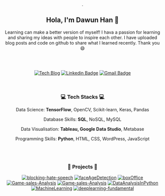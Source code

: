 <div align="center">.  
  <h2> Hola, I'm Dawun Han 👋 </h2>
Learning can make a better version of myself! I hava a passion for learning and sharing my ideas with people to inspire each other. I have uploaded blog posts and code on github to share what I learned recently. Thank you😄

<br></br> 
<!-- [![Portfolio](http://img.shields.io/badge/-Portfolio-black?style=for-the-badge&logo=Dashlane&link=https://noiseless-sofa-93c.notion.site/05810965d1fb4e88837bc717d934e8b8)](https://noiseless-sofa-93c.notion.site/05810965d1fb4e88837bc717d934e8b8) -->
[![Tech Blog](http://img.shields.io/badge/-Tech%20blog-navy?style=for-the-badge&logo=github&link=https://da-journal.com/)](https://da-journal.com/)
[![Linkedin Badge](https://img.shields.io/badge/-LinkedIn-blue?style=for-the-badge&logo=Linkedin&logoColor=white&link=https://www.linkedin.com/in/terrydawunhan)](https://www.linkedin.com/in/terrydawunhan)
[![Gmail Badge](https://img.shields.io/badge/Gmail-d14836?style=for-the-badge&logo=Gmail&logoColor=white&link=mailto:dawun.han@gmail.com)](mailto:dawun.han@gmail.com)  
<br></br>
 ### 💻 Tech Stacks 💻
Data Science: **TensorFlow**, OpenCV, Scikit-learn, Keras, Pandas

Database Skills: **SQL**, NoSQL, MySQL  

Data Visualisation: **Tableau, Google Data Studio**, Metabase  

Programming Skills: **Python**, HTML, CSS, WordPress, JavaScript


<!--  <img align="center" alt="tf" width="26px" src="https://github.com/DAWUNHAN/DAWUNHAN/blob/master/Tensorflow_logo.png?raw=true"></img>
  <img align="center" alt="keras" width="26px" src="https://github.com/DAWUNHAN/DAWUNHAN/blob/master/keras.png?raw=true"></img>
<img align="center" alt="seaborn" width="26px" src="https://github.com/DAWUNHAN/DAWUNHAN/blob/master/seaborn.png?raw=true"></img>
<img align="center" alt="sklearn" width="26px" src="https://github.com/DAWUNHAN/DAWUNHAN/blob/master/sklearn.png?raw=true"></img>
<img align="center" alt="pandas" width="26px" src="https://github.com/DAWUNHAN/DAWUNHAN/blob/master/pandas.png?raw=true"></img>
<img align="center" alt="Python" width="26px" src="https://raw.githubusercontent.com/github/explore/80688e429a7d4ef2fca1e82350fe8e3517d3494d/topics/python/python.png" />
<img align="center" alt="google-data-studio" width="26px" src="https://github.com/DAWUNHAN/DAWUNHAN/blob/master/google-data-studio.png?raw=true"></img>
<img align="center" alt="SQL" width="26px" src="https://raw.githubusercontent.com/github/explore/80688e429a7d4ef2fca1e82350fe8e3517d3494d/topics/sql/sql.png" />
<img align="center" alt="MySQL" width="26px" src="https://github.com/DAWUNHAN/DAWUNHAN/blob/master/mysql_workbench.png?raw=true" />

<img align="center" alt="HTML5" width="26px" src="https://raw.githubusercontent.com/github/explore/80688e429a7d4ef2fca1e82350fe8e3517d3494d/topics/html/html.png" />
<img align="center" alt="CSS3" width="26px" src="https://raw.githubusercontent.com/github/explore/80688e429a7d4ef2fca1e82350fe8e3517d3494d/topics/css/css.png" />
<img align="center" alt="JavaScript" width="26px" src="https://raw.githubusercontent.com/github/explore/80688e429a7d4ef2fca1e82350fe8e3517d3494d/topics/javascript/javascript.png" />
<img align="center" alt="React" width="26px" src="https://raw.githubusercontent.com/github/explore/80688e429a7d4ef2fca1e82350fe8e3517d3494d/topics/react/react.png" />
<img align="center" alt="Node.js" width="26px" src="https://raw.githubusercontent.com/github/explore/80688e429a7d4ef2fca1e82350fe8e3517d3494d/topics/nodejs/nodejs.png" />
<img align="center" alt="Heroku" width="26px" src="https://github.com/DAWUNHAN/DAWUNHAN/blob/master/heroku.png?raw=true" />
<img align="center" alt="GitHub" width="26px" src="https://raw.githubusercontent.com/github/explore/78df643247d429f6cc873026c0622819ad797942/topics/github/github.png"  />  -->


  
<br></br>
### 📄 Projects 📄
[![blocking-hate-speech](https://github-readme-stats.vercel.app/api/pin/?username=DAWUNHAN&repo=blocking-hate-speech&theme=tokyonight)](https://github.com/DAWUNHAN/blocking-hate-speech)
[![faceAgeDetection](https://github-readme-stats.vercel.app/api/pin/?username=DAWUNHAN&repo=faceAgeDetection&theme=tokyonight)](https://github.com/DAWUNHAN/faceAgeDetection)
[![boxOffice](https://github-readme-stats.vercel.app/api/pin/?username=DAWUNHAN&repo=boxOffice&theme=tokyonight)](https://github.com/DAWUNHAN/boxOffice)
[![Game-sales-Analysis](https://github-readme-stats.vercel.app/api/pin/?username=DAWUNHAN&repo=weather-predict&theme=tokyonight)](https://github.com/DAWUNHAN/Weather-Predict)
[![Game-sales-Analysis](https://github-readme-stats.vercel.app/api/pin/?username=DAWUNHAN&repo=game-sales-analysis&theme=tokyonight)](https://github.com/DAWUNHAN/Game-sales-Analysis)
[![DataAnalysisInPython](https://github-readme-stats.vercel.app/api/pin/?username=DAWUNHAN&repo=dataAnalysisInPython&theme=tokyonight)](https://github.com/DAWUNHAN/DataAnalysisInPython)
[![MachineLearning](https://github-readme-stats.vercel.app/api/pin/?username=DAWUNHAN&repo=machine-learning&theme=tokyonight)](https://github.com/DAWUNHAN/Machine-Learning)
[![deeplearning-fundamental](https://github-readme-stats.vercel.app/api/pin/?username=DAWUNHAN&repo=deeplearning-fundamental&theme=tokyonight)](https://github.com/DAWUNHAN/deeplearning-fundamental)

<br></br>

<!--

 ### ✉️ Contact ✉️

[![Tech Blog](http://img.shields.io/badge/-Tech%20blog-navy?style=for-the-badge&logo=github&link=https://da-journal.com/)](https://da-journal.com/)
[![Linkedin Badge](https://img.shields.io/badge/-LinkedIn-blue?style=for-the-badge&logo=Linkedin&logoColor=white&link=https://www.linkedin.com/in/terrydawunhan)](https://www.linkedin.com/in/terrydawunhan)
[![Gmail Badge](https://img.shields.io/badge/Gmail-d14836?style=for-the-badge&logo=Gmail&logoColor=white&link=mailto:dawun.han@gmail.com)](mailto:dawun.han@gmail.com)



 ![](https://img.shields.io/badge/Python-3766AB?style=for-the-badge&logo=Python&logoColor=white)
![](https://img.shields.io/badge/Pandas-150458?style=for-the-badge&logo=Pandas&logoColor=white)
![](https://img.shields.io/badge/MySQL-4479A1?style=for-the-badge&logo=MySQL&logoColor=white)
![](https://img.shields.io/badge/Javascript-F7DF1E?style=for-the-badge&logo=Javascript&logoColor=white)
![](https://img.shields.io/badge/NodeJS-339933?style=for-the-badge&logo=Node.js&logoColor=white)
  
![](https://img.shields.io/badge/HTML5-E34F26?style=for-the-badge&logo=HTML5&logoColor=white)
![](https://img.shields.io/badge/CSS-1572B6?style=for-the-badge&logo=CSS3&logoColor=white)
![](https://img.shields.io/badge/Sass-CC6699?style=for-the-badge&logo=Sass&logoColor=white)
![](https://img.shields.io/badge/React-61DAFB?style=for-the-badge&logo=React&logoColor=black)
![](https://img.shields.io/badge/MongoDB-47A248?style=for-the-badge&logo=MongoDB&logoColor=white)
![](https://img.shields.io/badge/Firebase-FFCA28?style=for-the-badge&logo=Firebase&logoColor=white)
 -->
</div>
